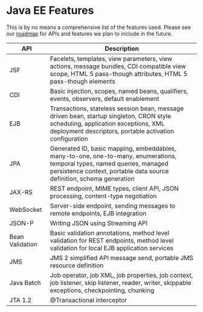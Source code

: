 # Java EE Features

This is by no means a comprehensive list of the features used. Please see our [roadmap](https://github.com/J3E/cargo-tracker/issues) for APIs and features we plan to include in the future.

| API | Description |
| --- | --- |
| JSF | Facelets, templates, view parameters, view actions, message bundles, CDI compatible view scope, HTML 5 pass-though attributes, HTML 5 pass-though elements |
| CDI | Basic injection, scopes, named beans, qualifiers, events, observers, default enablement |
| EJB | Transactions, stateless session bean, message driven bean, startup singleton, CRON style scheduling, application exceptions, XML deployment descriptors, portable activation configuration |
| JPA | Generated ID, basic mapping, embeddables, many-to-one, one-to-many, enumerations, temporal types, named queries, managed persistence context, portable data source definition, schema generation |
| JAX-RS | REST endpoint, MIME types, client API, JSON processing, content-type negotiation |
| WebSocket | Server-side endpoint, sending messages to remote endpoints, EJB integration |
| JSON-P | Writing JSON using Streaming API |
| Bean Validation | Basic validation annotations, method level validation for REST endpoints, method level validation for local EJB application services |
| JMS | JMS 2 simplified API message send, portable JMS resource definition |
| Java Batch | Job operator, job XML, job properties, job context, job listener, skip listener, reader, writer, skippable exceptions, checkpointing, chunking |
| JTA 1.2 | @Transactional interceptor |

